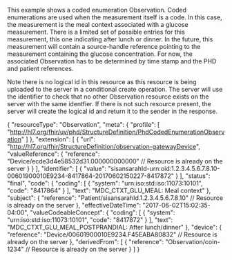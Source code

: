 This example shows a coded enumeration Observation. Coded enumerations are used when the measurement itself is a code. In this case, the measurement is the meal context associated with a glucose measurement. There is a limited set of possible entries for this measurement, this one indicating after lunch or dinner. In the future, this measurement will contain a source-handle reference pointing to the measurement containing the glucose concentration. For now, the associated Observation has to be determined by time stamp and the PHD and patient references.

Note there is no logical id in this resource as this resource is being uploaded to the server in a conditional create operation. The server will use the identifier to check that no other Observation resource exists on the server with the same identfier. If there is not such resource present, the server will create the logical id and return it to the sender in the response.

{
	"resourceType": "Observation",
	"meta": {
		"profile": [
			"http://hl7.org/fhir/uv/phd/StructureDefinition/PhdCodedEnumerationObservation"
		]
	},
	"extension": [
		{
			"url": "http://hl7.org/fhir/StructureDefinition/observation-gatewayDevice",
			"valueReference": {
				"reference": "Device/ecde3d4e58532d31.000000000000" // Resource is already on the server
			}
		}
	],
	"identifier": [
		{
			"value": "sisansarahId-urn:oid:1.2.3.4.5.6.7.8.10-00601900010E9234-8417864-20170602150227-8417872"
		}
	],
	"status": "final",
	"code": {
		"coding": [
			{
				"system": "urn:iso:std:iso:11073:10101",
				"code": "8417864"
			}
		],
		"text": "MDC_CTXT_GLU_MEAL: Meal context"
	},
	"subject": {
		"reference": "Patient/sisansarahId.1.2.3.4.5.6.7.8.10" // Resource is already on the server
	},
	"effectiveDateTime": "2017-06-02T15:02:35-04:00",
	"valueCodeableConcept": {
		"coding": [
			{
				"system": "urn:iso:std:iso:11073:10101",
				"code": "8417872"
			}
		],
		"text": "MDC_CTXT_GLU_MEAL_POSTPRANDIAL: After lunch/dinner"
	},
	"device": {
		"reference": "Device/00601900010E9234.F45EABA80832" // Resource is already on the server
	},
	"derivedFrom": [
		{
			"reference": "Observation/coin-1234" // Resource is already on the server
		}
	]
}